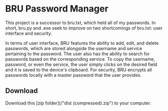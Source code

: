 # BRU Password Manager
This project is a successor to bru.txt, which held all of my passwords. In short, bru.py and .exe seek to improve on two shortcomings of bru.txt: user interface and security.

In terms of user interface, BRU features the ability to add, edit, and delete passwords, which are stored alongside the username and service pertaining to the password. The user also has the ability to search for passwords based on the corresponding service. To copy the username, password, or even the service, the user simply clicks on the desired field and it is saved to the device's clipboard. For security, BRU encrypts all passwords locally with a master password that the user provides.

## Download
Download this [zip folder](/"dist (compressed).zip") to your computer.
